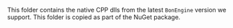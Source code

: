 This folder contains the native CPP dlls from the latest `BonEngine` version we support. This folder is copied as part of the NuGet package.